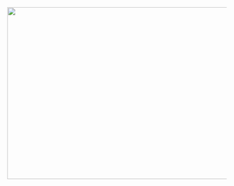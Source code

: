 <div align="center">
<img width="1000px" height="395px" src="https://github.com/himeshez/Blog/blob/82b6d9cfcbf3fb360b1bf427800ea2376a6250b9/Main.gif"/>
</div>
